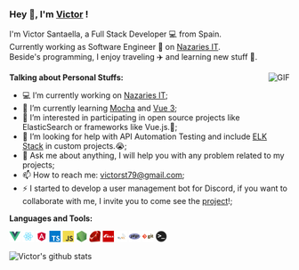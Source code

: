 ### Hey 👋, I'm [Victor](https://www.linkedin.com/in/victor-santaella-bb670614b/) !
<!-- <br/>
<a href="https://www.linkedin.com/in/victor-santaella-bb670614b/">
  <img align="left" alt="Victor Santaella Torres Linkedin" width="22px" src="https://cdn.jsdelivr.net/npm/simple-icons@v3/icons/linkedin.svg" />
</a>
<br /> -->

I'm Victor Santaella, a Full Stack Developer 💻 from Spain.<br>
 Currently working as Software Engineer 👷 on [Nazaries IT](https://www.nazaries.com/). <br>
Beside's programming, I enjoy traveling ✈️ and learning new stuff 🔧.

  <img align="right" alt="GIF" src="https://media.giphy.com/media/fJKG1UTK7k64w/source.gif" />
  
**Talking about Personal Stuffs:**

- 💻 I’m currently working on [Nazaries IT](https://www.nazaries.com/);
- 🌱 I’m currently learning [Mocha](https://mochajs.org/) and [Vue 3](https://madewithvuejs.com/blog/vue-3-roundup); 
- 👯 I’m interested in participating in open source projects like ElasticSearch or frameworks like Vue.js.🤝;
- 🤔 I’m looking for help with API Automation Testing and include [ELK Stack](https://www.elastic.co/es/what-is/elk-stack) in custom projects.😭;
- 💬 Ask me about anything, I will help you with any problem related to my projects;
- 📫 How to reach me: victorst79@gmail.com;
- ⚡️ I started to develop a user management bot for Discord, if you want to collaborate with me, I invite you to come see the [project](https://github.com/victorst79/NaM-Bot)!;

**Languages and Tools:**  

<code><img height="20" src="https://raw.githubusercontent.com/github/explore/80688e429a7d4ef2fca1e82350fe8e3517d3494d/topics/vue/vue.png"></code>
<code><img height="20" src="https://raw.githubusercontent.com/github/explore/80688e429a7d4ef2fca1e82350fe8e3517d3494d/topics/react/react.png"></code>
<code><img height="20" src="https://raw.githubusercontent.com/github/explore/80688e429a7d4ef2fca1e82350fe8e3517d3494d/topics/angular/angular.png"></code>
<code><img height="20" src="https://raw.githubusercontent.com/github/explore/5c058a388828bb5fde0bcafd4bc867b5bb3f26f3/topics/typescript/typescript.png"></code>
<code><img height="20" src="https://raw.githubusercontent.com/github/explore/80688e429a7d4ef2fca1e82350fe8e3517d3494d/topics/javascript/javascript.png"></code>
<code><img height="20" src="https://raw.githubusercontent.com/github/explore/80688e429a7d4ef2fca1e82350fe8e3517d3494d/topics/nodejs/nodejs.png"></code>
<code><img height="20" src="https://raw.githubusercontent.com/github/explore/80688e429a7d4ef2fca1e82350fe8e3517d3494d/topics/ruby/ruby.png"></code>
<code><img height="20" src="https://raw.githubusercontent.com/github/explore/80688e429a7d4ef2fca1e82350fe8e3517d3494d/topics/rails/rails.png"></code>
<code><img height="20" src="https://raw.githubusercontent.com/github/explore/80688e429a7d4ef2fca1e82350fe8e3517d3494d/topics/mysql/mysql.png"></code>
<code><img height="20" src="https://raw.githubusercontent.com/github/explore/80688e429a7d4ef2fca1e82350fe8e3517d3494d/topics/php/php.png"></code>
<code><img height="20" src="https://raw.githubusercontent.com/github/explore/80688e429a7d4ef2fca1e82350fe8e3517d3494d/topics/git/git.png"></code>
<code><img height="20" src="https://raw.githubusercontent.com/github/explore/80688e429a7d4ef2fca1e82350fe8e3517d3494d/topics/terminal/terminal.png"></code>



![Victor's github stats](https://github-readme-stats.vercel.app/api?username=victorst79&show_icons=true&hide_border=true)
